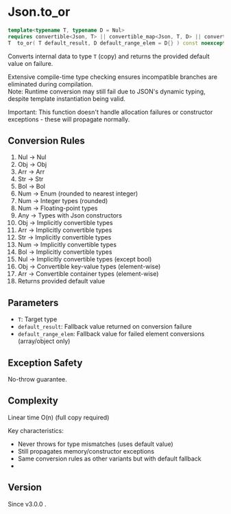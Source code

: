 # **Json.to_or**

```cpp
template<typename T, typename D = Nul>
requires convertible<Json, T> || convertible_map<Json, T, D> || convertible_array<Json, T, D>
T  to_or( T default_result, D default_range_elem = D{} ) const noexcept;
```

Converts internal data to type `T` (copy) and returns the provided default value on failure.

Extensive compile-time type checking ensures incompatible branches are eliminated during compilation.  
Note: Runtime conversion may still fail due to JSON's dynamic typing, despite template instantiation being valid.

Important: This function doesn't handle allocation failures or constructor exceptions - these will propagate normally.

## Conversion Rules

1. Nul → Nul
2. Obj → Obj
3. Arr → Arr
4. Str → Str
5. Bol → Bol
6. Num → Enum (rounded to nearest integer)
7. Num → Integer types (rounded)
8. Num → Floating-point types
9. Any → Types with Json constructors
10. Obj → Implicitly convertible types
11. Arr → Implicitly convertible types
12. Str → Implicitly convertible types
13. Num → Implicitly convertible types
14. Bol → Implicitly convertible types
15. Nul → Implicitly convertible types (except bool)
16. Obj → Convertible key-value types (element-wise)
17. Arr → Convertible container types (element-wise)
18. Returns provided default value

## Parameters

- `T`: Target type
- `default_result`: Fallback value returned on conversion failure
- `default_range_elem`: Fallback value for failed element conversions (array/object only)

## Exception Safety

No-throw guarantee.

## Complexity

Linear time O(n) (full copy required)

Key characteristics:
- Never throws for type mismatches (uses default value)
- Still propagates memory/constructor exceptions
- Same conversion rules as other variants but with default fallback
- 
## Version

Since v3.0.0 .
